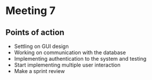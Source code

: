 # Meeting 7

## Points of action
- Settling on GUI design
- Working on communication with the database
- Implementing authentication to the system and testing
- Start implementing multiple user interaction
- Make a sprint review
